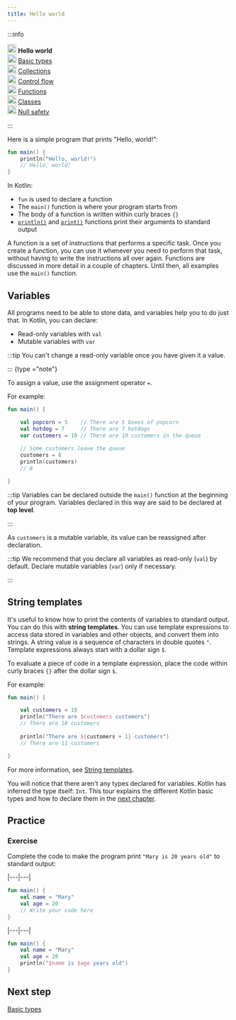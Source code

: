 ```yaml
---
title: Hello world
---
```



<no-index/>

:::info
<p>
   <img src="icon-1.svg" width="20" alt="First step" /> <strong>Hello world</strong><br />
        <img src="icon-2-todo.svg" width="20" alt="Second step" /> <a href="kotlin-tour-basic-types.md">Basic types</a><br />
        <img src="icon-3-todo.svg" width="20" alt="Third step" /> <a href="kotlin-tour-collections.md">Collections</a><br />
        <img src="icon-4-todo.svg" width="20" alt="Fourth step" /> <a href="kotlin-tour-control-flow.md">Control flow</a><br />
        <img src="icon-5-todo.svg" width="20" alt="Fifth step" /> <a href="kotlin-tour-functions.md">Functions</a><br />
        <img src="icon-6-todo.svg" width="20" alt="Sixth step" /> <a href="kotlin-tour-classes.md">Classes</a><br />
        <img src="icon-7-todo.svg" width="20" alt="Final step" /> <a href="kotlin-tour-null-safety.md">Null safety</a>
   </p>

:::

Here is a simple program that prints "Hello, world!":

```kotlin
fun main() {
    println("Hello, world!")
    // Hello, world!
}
```


In Kotlin:

* `fun` is used to declare a function
* The `main()` function is where your program starts from
* The body of a function is written within curly braces `{}`
* [`println()`](https://kotlinlang.org/api/latest/jvm/stdlib/kotlin.io/println.html) and [`print()`](https://kotlinlang.org/api/latest/jvm/stdlib/kotlin.io/print.html) functions print their arguments to standard output

A function is a set of instructions that performs a specific task. Once you create a function, you can use it whenever 
you need to perform that task, without having to write the instructions all over again. Functions are discussed in more
detail in a couple of chapters. Until then, all examples use the `main()` function.

## Variables

All programs need to be able to store data, and variables help you to do just that. In Kotlin, you can declare:

* Read-only variables with `val`
* Mutable variables with `var`

:::tip
You can't change a read-only variable once you have given it a value.

:::
{type ="note"}

To assign a value, use the assignment operator `=`.

For example:

```kotlin
fun main() { 

    val popcorn = 5    // There are 5 boxes of popcorn
    val hotdog = 7     // There are 7 hotdogs
    var customers = 10 // There are 10 customers in the queue
    
    // Some customers leave the queue
    customers = 8
    println(customers)
    // 8

}
```


:::tip
Variables can be declared outside the `main()` function at the beginning of your program. Variables declared in this way
are said to be declared at **top level**.

:::


As `customers` is a mutable variable, its value can be reassigned after declaration.

:::tip
We recommend that you declare all variables as read-only (`val`) by default. Declare mutable variables (`var`) only if 
necessary.

:::


## String templates

It's useful to know how to print the contents of variables to standard output. You can do this with **string templates**. 
You can use template expressions to access data stored in variables and other objects, and convert them into strings.
A string value is a sequence of characters in double quotes `"`. Template expressions always start with a dollar sign `$`.

To evaluate a piece of code in a template expression, place the code within curly braces `{}` after the dollar sign `$`.

For example:

```kotlin
fun main() { 

    val customers = 10
    println("There are $customers customers")
    // There are 10 customers
    
    println("There are ${customers + 1} customers")
    // There are 11 customers

}
```


For more information, see [String templates](strings.md#string-templates).

You will notice that there aren't any types declared for variables. Kotlin has inferred the type itself: `Int`. This tour
explains the different Kotlin basic types and how to declare them in the [next chapter](kotlin-tour-basic-types.md).

## Practice

### Exercise 

Complete the code to make the program print `"Mary is 20 years old"` to standard output:

|---|---|
```kotlin
fun main() {
    val name = "Mary"
    val age = 20
    // Write your code here
}
```


|---|---|
```kotlin
fun main() {
    val name = "Mary"
    val age = 20
    println("$name is $age years old")
}
```


## Next step

[Basic types](kotlin-tour-basic-types.md)
